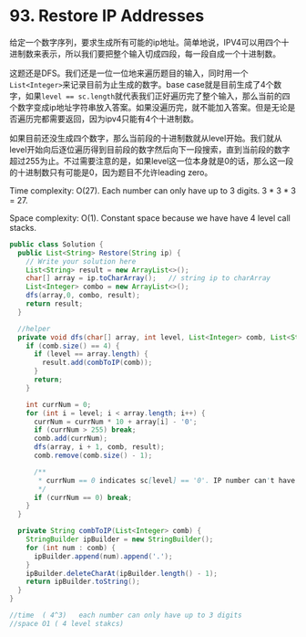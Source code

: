 # 93. Restore IP Addresses

给定一个数字序列，要求生成所有可能的ip地址。简单地说，IPV4可以用四个十进制数来表示，所以我们要把整个输入切成四段，每一段自成一个十进制数。

这题还是DFS。我们还是一位一位地来遍历题目的输入，同时用一个`List<Integer>`来记录目前为止生成的数字。base case就是目前生成了4个数字，如果`level == sc.length`就代表我们正好遍历完了整个输入，那么当前的四个数字变成ip地址字符串放入答案。如果没遍历完，就不能加入答案。但是无论是否遍历完都需要返回，因为ipv4只能有4个十进制数。

如果目前还没生成四个数字，那么当前段的十进制数就从level开始。我们就从level开始向后逐位遍历得到目前段的数字然后向下一段搜索，直到当前段的数字超过255为止。不过需要注意的是，如果level这一位本身就是0的话，那么这一段的十进制数只有可能是0，因为题目不允许leading zero。

Time complexity: O(27). Each number can only have up to 3 digits. 3 * 3 * 3 = 27.

Space complexity: O(1). Constant space because we have have 4 level call stacks.

```java
public class Solution {
  public List<String> Restore(String ip) {
    // Write your solution here
    List<String> result = new ArrayList<>();
    char[] array = ip.toCharArray();   // string ip to charArray
    List<Integer> combo = new ArrayList<>();
    dfs(array,0, combo, result);
    return result;
  }

  //helper
  private void dfs(char[] array, int level, List<Integer> comb, List<String> result){
    if (comb.size() == 4) {
      if (level == array.length) {
        result.add(combToIP(comb));
      }
      return;
    }

    int currNum = 0;
    for (int i = level; i < array.length; i++) {
      currNum = currNum * 10 + array[i] - '0';
      if (currNum > 255) break;
      comb.add(currNum);
      dfs(array, i + 1, comb, result);
      comb.remove(comb.size() - 1);

      /**
       * currNum == 0 indicates sc[level] == '0'. IP number can't have leading zero except 0 itself.
       */
      if (currNum == 0) break;
    }
  }

  private String combToIP(List<Integer> comb) {
    StringBuilder ipBuilder = new StringBuilder();
    for (int num : comb) {
      ipBuilder.append(num).append('.');
    }
    ipBuilder.deleteCharAt(ipBuilder.length() - 1);
    return ipBuilder.toString();
  }
}

//time  ( 4^3)   each number can only have up to 3 digits
//space O1 ( 4 level stakcs)
```